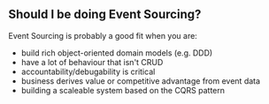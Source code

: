## Should I be doing Event Sourcing?

Event Sourcing is probably a good fit when you are:

- build rich object-oriented domain models (e.g. DDD) 
- have a lot of behaviour that isn't CRUD
- accountability/debugability is critical
- business derives value or competitive advantage from event data
- building a scaleable system based on the CQRS pattern